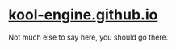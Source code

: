 # [kool-engine.github.io](https://kool-engine.github.io)
Not much else to say here, you should go there.

